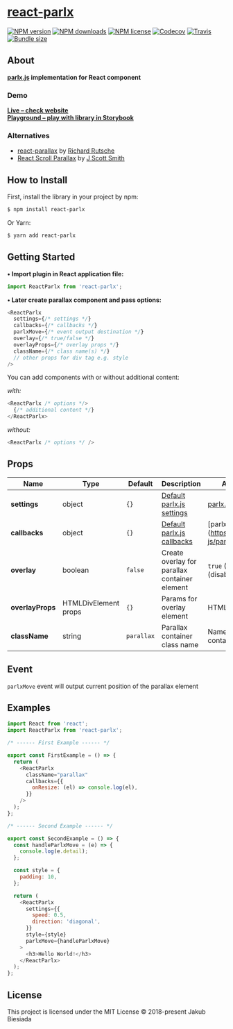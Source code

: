 # [react-parlx](https://github.com/parlx-js/react-parlx)

[![NPM version](https://img.shields.io/npm/v/react-parlx?style=flat-square)](https://www.npmjs.com/package/react-parlx)
[![NPM downloads](https://img.shields.io/npm/dm/react-parlx?style=flat-square)](https://www.npmjs.com/package/react-parlx)
[![NPM license](https://img.shields.io/npm/l/react-parlx?style=flat-square)](https://www.npmjs.com/package/react-parlx)
[![Codecov](https://img.shields.io/codecov/c/github/parlx-js/react-parlx?style=flat-square)](https://codecov.io/gh/parlx-js/react-parlx)
[![Travis](https://img.shields.io/travis/parlx-js/react-parlx/master?style=flat-square)](https://travis-ci.org/parlx-js/react-parlx)
[![Bundle size](https://img.shields.io/bundlephobia/min/react-parlx?style=flat-square)](https://bundlephobia.com/result?p=react-parlx)

## About

**[parlx.js](https://www.npmjs.com/package/parlx.js) implementation for React component**

### Demo

**[Live – check website](https://parlx-js.github.io/parlx.js/)**<br>
**[Playground – play with library in Storybook](https://parlx-js.github.io/react-parlx/)**

### Alternatives

- [react-parallax](https://github.com/rrutsche/react-parallax) by [Richard Rutsche](https://github.com/rrutsche)
- [React Scroll Parallax](https://github.com/jscottsmith/react-scroll-parallax) by [J Scott Smith](https://github.com/jscottsmith)

## How to Install

First, install the library in your project by npm:

```sh
$ npm install react-parlx
```

Or Yarn:

```sh
$ yarn add react-parlx
```

## Getting Started

**• Import plugin in React application file:**

```js
import ReactParlx from 'react-parlx';
```

**• Later create parallax component and pass options:**

```js
<ReactParlx
  settings={/* settings */}
  callbacks={/* callbacks */}
  parlxMove={/* event output destination */}
  overlay={/* true/false */}
  overlayProps={/* overlay props */}
  className={/* class name(s) */}
  // other props for div tag e.g. style
/>
```

You can add components with or without additional content:

_with:_

```js
<ReactParlx /* options */>
  {/* additional content */}
</ReactParlx>
```

_without:_

```js
<ReactParlx /* options */ />
```

## Props

| Name             | Type                 | Default    | Description                                                                  | Available options                                                  |
| ---------------- | -------------------- | ---------- | ---------------------------------------------------------------------------- | ------------------------------------------------------------------ |
| **settings**     | object               | `{}`       | [Default parlx.js settings](https://github.com/parlx-js/parlx.js#settings)   | [parlx.js settings](https://github.com/parlx-js/parlx.js#settings) |
| **callbacks**    | object               | `{}`       | [Default parlx.js callbacks](https://github.com/parlx-js/parlx.js#callbacks) | [parlx.js callbacks](https://github.com/parlx-js/parl              |
| **overlay**      | boolean              | `false`    | Create overlay for parallax container element                                | `true` (enable) / `false` (disable)                                |
| **overlayProps** | HTMLDivElement props | `{}`       | Params for overlay element                                                   | HTMLDivElement props                                               |
| **className**    | string               | `parallax` | Parallax container class name                                                | Name of parallax container                                         |

## Event

`parlxMove` event will output current position of the parallax element

## Examples

```js
import React from 'react';
import ReactParlx from 'react-parlx';

/* ------ First Example ------ */

export const FirstExample = () => {
  return (
    <ReactParlx
      className="parallax"
      callbacks={{
        onResize: (el) => console.log(el),
      }}
    />
  );
};

/* ------ Second Example ------ */

export const SecondExample = () => {
  const handleParlxMove = (e) => {
    console.log(e.detail);
  };

  const style = {
    padding: 10,
  };

  return (
    <ReactParlx
      settings={{
        speed: 0.5,
        direction: 'diagonal',
      }}
      style={style}
      parlxMove={handleParlxMove}
    >
      <h3>Hello World!</h3>
    </ReactParlx>
  );
};
```

## License

This project is licensed under the MIT License © 2018-present Jakub Biesiada
